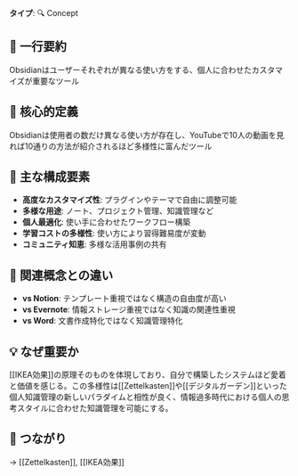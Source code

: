 **タイプ**: 🔍 Concept

## 📝 一行要約
Obsidianはユーザーそれぞれが異なる使い方をする、個人に合わせたカスタマイズが重要なツール

## 🎯 核心的定義
Obsidianは使用者の数だけ異なる使い方が存在し、YouTubeで10人の動画を見れば10通りの方法が紹介されるほど多様性に富んだツール

## 🌟 主な構成要素
- **高度なカスタマイズ性**: プラグインやテーマで自由に調整可能
- **多様な用途**: ノート、プロジェクト管理、知識管理など
- **個人最適化**: 使い手に合わせたワークフロー構築
- **学習コストの多様性**: 使い方により習得難易度が変動
- **コミュニティ知恵**: 多様な活用事例の共有

## 🔄 関連概念との違い
- **vs Notion**: テンプレート重視ではなく構造の自由度が高い
- **vs Evernote**: 情報ストレージ重視ではなく知識の関連性重視
- **vs Word**: 文書作成特化ではなく知識管理特化

## 💡 なぜ重要か
[[IKEA効果]]の原理そのものを体現しており、自分で構築したシステムほど愛着と価値を感じる。この多様性は[[Zettelkasten]]や[[デジタルガーデン]]といった個人知識管理の新しいパラダイムと相性が良く、情報過多時代における個人の思考スタイルに合わせた知識管理を可能にする。

## 🔗 つながり
→ [[Zettelkasten]], [[IKEA効果]]